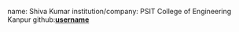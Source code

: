 name: Shiva Kumar
institution/company: PSIT College of Engineering Kanpur
github:[**username**](https://github.com/shivakr07)